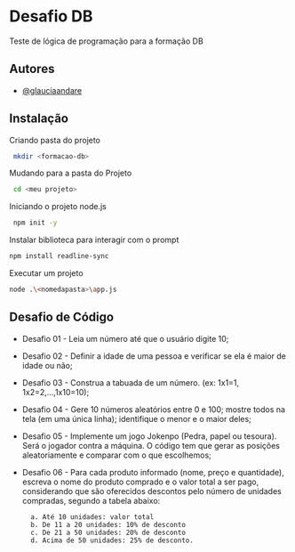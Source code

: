 
# Desafio DB

Teste de lógica de programação para a formação DB


## Autores

- [@glauciaandare](https://www.github.com/octokatherine)


## Instalação

Criando pasta do projeto

```bash
 mkdir <formacao-db>
```

Mudando para a pasta do Projeto

```bash
 cd <meu projeto>
```
Iniciando o projeto node.js
```bash
 npm init -y
```
Instalar biblioteca para interagir com o prompt

```bash
npm install readline-sync
```
Executar um projeto

```bash
node .\<nomedapasta>\app.js
```

## Desafio de Código

- Desafio 01 - Leia um número até que o usuário digite 10;

- Desafio 02 - Definir a idade de uma pessoa e verificar se ela é maior de idade ou não;

- Desafio 03 - Construa a tabuada de um número. (ex: 1x1=1, 1x2=2,...,1x10=10);

- Desafio 04 - Gere 10 números aleatórios entre 0 e 100; mostre todos na tela (em uma única linha); identifique o menor e o maior deles;

- Desafio 05 -  Implemente um jogo Jokenpo (Pedra, papel ou tesoura). Será o jogador contra a máquina. O código tem que gerar as posições aleatoriamente e comparar com o que escolhemos;

- Desafio 06 - Para cada produto informado (nome, preço e quantidade), escreva o nome do produto comprado e o valor total a ser pago, considerando que são oferecidos descontos pelo número de unidades compradas, segundo a tabela abaixo:

        a. Até 10 unidades: valor total
        b. De 11 a 20 unidades: 10% de desconto
        c. De 21 a 50 unidades: 20% de desconto 
        d. Acima de 50 unidades: 25% de desconto.





